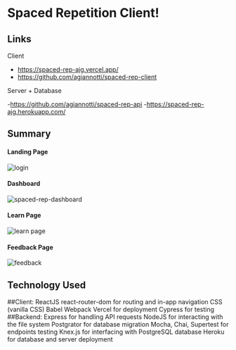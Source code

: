 # Spaced Repetition Client!

## Links

Client 
- https://spaced-rep-ajg.vercel.app/
- https://github.com/agiannotti/spaced-rep-client


Server + Database

-https://github.com/agiannotti/spaced-rep-api
-https://spaced-rep-ajg.herokuapp.com/



## Summary

#### Landing Page
![login](https://user-images.githubusercontent.com/72902345/111200057-52bf0500-858f-11eb-95d8-11b5ae329d1f.PNG)

#### Dashboard
![spaced-rep-dashboard](https://user-images.githubusercontent.com/72902345/111200072-56528c00-858f-11eb-8945-9d5ed94a7855.PNG)

#### Learn Page
![learn page](https://user-images.githubusercontent.com/72902345/111200043-4f2b7e00-858f-11eb-88c9-7746b0feac8e.PNG)

#### Feedback Page
![feedback](https://user-images.githubusercontent.com/72902345/111199993-4175f880-858f-11eb-8cdd-c7686493bd74.PNG)

## Technology Used

##Client:
ReactJS
react-router-dom for routing and in-app navigation
CSS (vanilla CSS)
Babel
Webpack
Vercel for deployment
Cypress for testing
##Backend:
Express for handling API requests
NodeJS for interacting with the file system
Postgrator for database migration
Mocha, Chai, Supertest for endpoints testing
Knex.js for interfacing with PostgreSQL database
Heroku for database and server deployment
